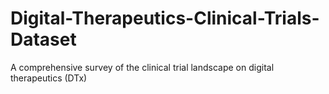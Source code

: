 # Digital-Therapeutics-Clinical-Trials-Dataset
A comprehensive survey of the clinical trial landscape on digital therapeutics (DTx)
